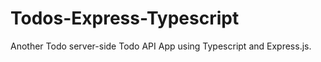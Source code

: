 # Todos-Express-Typescript  

Another Todo server-side Todo API App using Typescript and Express.js.  

